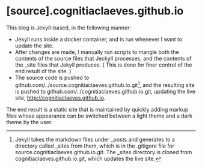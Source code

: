 # [source].cognitiaclaeves.github.io

This blog is Jekyll-based, in the following manner:

- Jekyll runs inside a docker container, and is run whenever I want to
update the site.
- After changes are made, I manually run scripts to mangle both the contents of
the source files that Jeckyll processes, and the contents of the \_site
files that Jekyll produces. ( This is done for finer control of the end
result of the site. )
- The source code is pushed to github.com/../source.cognitiaclaeves.github.io.git[^1], and the
resulting site is pushed to github.com/../cognitiaclaeves.github.io.git, updating the live site, 
http://cognitiaclaeves.github.io.


The end result is a static site that is maintained by quickly adding markup
files whose appearance can be switched between a light theme and a dark
theme by the user.


   [^1]:Jekyll takes the markdown files under _posts and generates to a directory called \_sites from them, which is in the .gitigore file for source.cognitiaclaeves.github.io.git. The \_sites directory is cloned from cognitiaclaeves.github.io.git, which updates the live site.